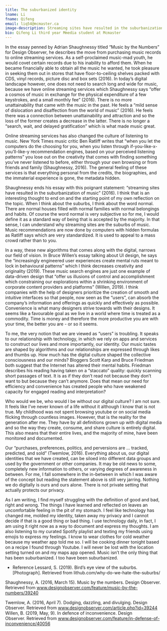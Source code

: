 ```yaml
---
title: The suburbanized identity 
lname: Li 
fname: Qifeng
email: liq54@mcmaster.ca
image-description: Streaming sites have resulted in the suburbanization of music Technology have resulted in the suburbanization of identity. This picture is trying to mimic the suburbanization of music and identity
bio: Qifeng Li third year Mmedia student at Mcmaster
---
```

In the essay penned by Adrian Shaughnessy titled “Music by the Numbers” for Design Observer, he describes the move from purchasing music records to online streaming services. As a self-proclaimed music-mad youth, he would covet certain records due to his inability to afford them. When he became financially able to obtain all the music he wanted, he took pleasure in seeking them out in stores that have floor-to-ceiling shelves packed with CDS, vinyl records, picture disc and box sets (2016). In today’s digital landscape however, one does not need to search long and wide for music, because we have online streaming services which Shaughnessy says “offer a cosmos of music in exchange for the physical expenditure of a few keystrokes, and a small monthly fee” (2016). There is no more unattainability that came with the music in the past. He feels a “mild sense of dislocation and disaffection from the world of music” (2016). He feels there was a connection between unattainability and attraction and so the loss of the former creates a decrease in the latter. There is no longer a “search, wait, and delayed gratification” which is what made music great.

 Online streaming services has also changed the culture of listening to music. New York Times music critic Ben Ratliff writes that “when you let the computers do the choosing for you, when you listen through if-you-like-x-you’ll-like-y recommendation engines, based on your perceived listening patterns” you lose out on the creativity that comes with finding something you’ve never listened to before, either through your own browsing or from friends and family (Shaughnessy, 2016). The general feeling of these services is that everything personal from the credits, the biographies, and the immaterial experience is gone, the metadata hidden. 

 Shaughnessy ends his essay with this poignant statement: “streaming sites have resulted in the suburbanization of music” (2016). I think that is an interesting thought to end on and the starting point of my own reflection on the topic. When I think about the suburbs, I think about the word normal. There are normal houses filled with normal families with normal belongings and habits. Of course the word normal is very subjective so for me, I would define it as a standard way of being that is accepted by the majority. In that sense, I can understand why streaming sites are the suburbs of music. Music recommendations are now done by computers with hidden formulas as Ratliff says which are very standardized. It is used to appeal to a mass crowd rather than to you.
 
 In a way, these new algorithms that comes along with the digital, narrows our field of vision. In Bruce Willen’s essay talking about UI design, he says the “increasingly engineered user experiences create mental ruts meant to lock in behavioural patterns” which I think decreases creativity and originality (2019). These music search engines are just one example of data-driven design that “offer us illusions of control and accomplishment which constraining our explorations within a shrinking environment of corporate content providers and platforms” (Willen, 2019). I think companies with the help of designers prioritize the creation of smooth and intuitive interfaces so that people, now seen as the “users”, can absorb the company’s information and offerings as quickly and effectively as possible. Convenience is what many designers strive towards with their designs. It seems like a favourable goal as we live in a world where time is treated as a commodity. Time is money and therefore the more productive you are with your time, the better you are - or so it seems.

 To me, the very notion that we are viewed as “users” is troubling. It speaks to our relationship with technology, in which we rely on apps and services to construct our lives and more importantly, our identity. Our music tastes are shaped by algorithms and our relationships are expressed through likes and thumbs up. How much has the digital culture shaped the collective consciousness and our minds? Bloggers Scott Karp and Bruce Friedman both suggest that the Internet has altered their mental habits. Friedman describes his reading having taken on a “staccato” quality: quickly scanning short passages of text. It is as if they don’t read not because they don’t want to but because they can’t anymore. Does that mean our need for efficiency and convenience has created people who have weakened capacity for engaged reading and interpretation?

 Who would we be, who would I be without our digital culture? I am not sure. It feels like I’ve never known of a life without it although I know that is not true. My childhood was not spent browsing youtube or on social media flicking through countless images. However, that is the reality for the generation after me. They have by all definitions grown up with digital media and so the way they create, consume, and share culture is entirely digital. This also means that their entire lives, and the majority of mine, have been monitored and documented.

 Our “purchases, preferences, politics, and perversions are … tracked, predicted, and sold” (Twemlow, 2016). Everything about us, our digital identities that we have created, can be siloed into different data groups and used by the government or other companies. It may be old news to some, completely new information to others, or varying degrees of awareness in between. For me, I fall somewhere in the in-between in which I was aware of the concept but reading the statement above is still very jarring. Nothing we do digitally is ours and ours alone. There is not private setting that actually protects our privacy. 

 As I am writing, I find myself struggling with the definition of good and bad, right and wrong. The things I have learned and reflected on leaves an uncomfortable feeling in the pit of my stomach. I feel like technology has changed me, molded my identity, taken away my privacy and I cannot decide if that is a good thing or bad thing. I use technology daily, in fact, I am using it right now as a way to document and express my thoughts. I am also listening to my curated Spotify playlist and texting my friends using emojis to express my feelings. I know to wear clothes for cold weather because my weather app told me so. I will be cooking dinner tonight based on a recipe I found through Youtube. I will never be lost with the location setting turned on and my maps app opened. Music isn’t the only thing that has been suburbanized. I too have been suburbanized. 

- Reference 
Lessard, S. (2019). Bird’s eye view of the suburbs. [Photograph]. Retrieved from lithub.com/why-do-we-hate-the-suburbs/

Shaughnessy, A. (2016, March 15). Music by the numbers. Design Observer. Retrieved  from www.designobserver.com/feature/music-by-the-numbers/39240

Twemlow, A. (2016, April 7). Dodging, dazzling, and divulging. Design Observer.    Retrieved from www.designobserver.com/article.php?id=39244
Willen, B. (2019, May, 9). In defence of inconvenience. Design Observer. Retrieved   from www.designobserver.com/feature/in-defense-of-inconvenience/40056

 
